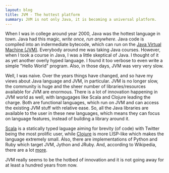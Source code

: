 ```yaml
---
layout: blog
title: JVM - The hottest platform
summary: JVM is not only Java, it is becoming a universal platform.
---
```


When I was in college around year 2000, Java was the hottest language in town. Java had this magic, *write once, run anywhere*. Java code is compiled into an indermediate bytecode, which can run on the [Java Virtual Machine (JVM)](http://en.wikipedia.org/wiki/Java_virtual_machine). Everybody around me was taking Java courses. However, when I took a course in Java, I was a little skeptical of Java. I thought of it as yet another overly hyped language. I found it too verbose to even write a simple "Hello World" program. Also, in those days, JVM was very very slow.

Well, I was naive. Over the years things have changed, and so have my views about Java language and JVM, in particular. JVM is no longer slow, the community is huge and the sheer number of libraries/resources available for JVM are enormous. There is a lot of innovation happening in JVM world as well, with langugages like Scala and Clojure leading the charge. Both are functional languages, which run on JVM and can access the existing JVM stuff with relative ease. So, all the Java libraries are available to the user in these new languages, which means they can focus on language features, instead of building a library around it.

[Scala](http://scala-lang.org) is a statically typed laguage aiming for brevity (of code) with Twitter being the most prolific user, while [Clojure](http://clojure.org) is more LISP-like which makes the language extremely small. Also, there are implementations of Python and Ruby which target JVM, Jython and JRuby. And, according to Wikipedia, there are a lot [more](http://en.wikipedia.org/wiki/List_of_JVM_languages).

JVM really seems to be the hotbed of innovation and it is not going away for at least a hundred years from now.
